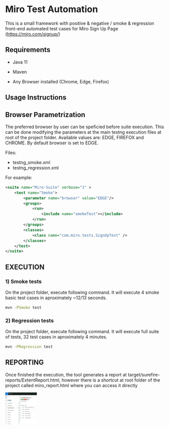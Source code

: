 # Miro Test Automation

This is a small framework with positive & negative / smoke & regression front-end automated test cases for Miro Sign Up Page (https://miro.com/signup/) 

## Requirements

* Java 11

* Maven

* Any Browser installed (Chrome, Edge, Firefox)

## Usage Instructions

## Browser Parametrization

The preferred browser by user can be speficied before suite execution. This can be done modifying the parameters at the main testng execution files at root of the project folder. Available values are: EDGE, FIREFOX and CHROME. By default browser is set to EDGE.

Files: 

* testng_smoke.xml
* testng_regression.xml

For example:

```xml
<suite name="Miro-Suite" verbose="1" >
    <test name="Smoke">
        <parameter name="browser" value="EDGE"/>
        <groups>
            <run>
                <include name="smokeTest"></include>
            </run>
        </groups>
        <classes>
            <class name="com.miro.tests.SignUpTest" />
        </classes>
    </test>
</suite>
```


## EXECUTION


### 1) Smoke tests

On the project folder, execute following command. It will execute 4 smoke basic test cases in aproximately ~12/13 seconds.

```bash
mvn -PSmoke test
```

### 2) Regression tests

On the project folder, execute following command. It will execute full suite of tests, 32 test cases in aproximately 4 minutes.

```bash
mvn -PRegression test
```


## REPORTING

Once finished the execution, the tool generates a report at target/surefire-reports/ExtentReport.html, however there is a shortcut at root folder of the project called miro_report.html where you can access it directly


<img src="images/report_1.JPG?raw=true" height="100" width="100" title="hover text" />



